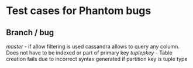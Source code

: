 # Test cases for Phantom bugs

## Branch / bug

*master* - if allow filtering is used cassandra allows to query any column. Does not have to be indexed or part of primary key
*tuplepkey* - Table creation fails due to incorrect syntax generated if partition key is tuple type